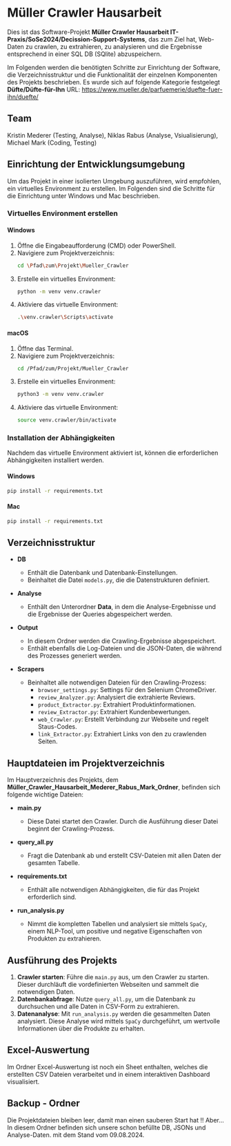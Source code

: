 # Müller Crawler Hausarbeit

Dies ist das Software-Projekt **Müller Crawler Hausarbeit IT-Praxis/SoSe2024/Decission-Support-Systems**, das zum Ziel hat, Web-Daten zu crawlen, zu extrahieren, zu analysieren und die Ergebnisse entsprechend in einer SQL DB (SQlite) abzuspeichern. 

Im Folgenden werden die benötigten Schritte zur Einrichtung der Software, die Verzeichnisstruktur und die Funktionalität der einzelnen Komponenten des Projekts beschrieben.
Es wurde sich auf folgende Kategorie festgelegt **Düfte/Düfte-für-Ihn**
URL: https://www.mueller.de/parfuemerie/duefte-fuer-ihn/duefte/

## Team

Kristin Mederer (Testing, Analyse), Niklas Rabus (Analyse, Vsiualisierung), Michael Mark (Coding, Testing)



## Einrichtung der Entwicklungsumgebung

Um das Projekt in einer isolierten Umgebung auszuführen, wird empfohlen, ein virtuelles Environment zu erstellen. Im Folgenden sind die Schritte für die Einrichtung unter Windows und Mac beschrieben.

### Virtuelles Environment erstellen

#### Windows

1. Öffne die Eingabeaufforderung (CMD) oder PowerShell.
2. Navigiere zum Projektverzeichnis:
   ```bash
   cd \Pfad\zum\Projekt\Mueller_Crawler
   ```
3. Erstelle ein virtuelles Environment:
   ```bash
   python -m venv venv.crawler
   ```
4. Aktiviere das virtuelle Environment:
   ```bash
   .\venv.crawler\Scripts\activate
   ```

#### macOS

1. Öffne das Terminal.
2. Navigiere zum Projektverzeichnis:
   ```bash
   cd /Pfad/zum/Projekt/Mueller_Crawler
   ```
3. Erstelle ein virtuelles Environment:
   ```bash
   python3 -m venv venv.crawler
   ```
4. Aktiviere das virtuelle Environment:
   ```bash
   source venv.crawler/bin/activate
   ```

### Installation der Abhängigkeiten

Nachdem das virtuelle Environment aktiviert ist, können die erforderlichen Abhängigkeiten installiert werden.

#### Windows

```bash
pip install -r requirements.txt
```

#### Mac

```bash
pip install -r requirements.txt
```


## Verzeichnisstruktur

- **DB**
  - Enthält die Datenbank und Datenbank-Einstellungen.
  - Beinhaltet die Datei `models.py`, die die Datenstrukturen definiert.

- **Analyse**
  - Enthält den Unterordner **Data**, in dem die Analyse-Ergebnisse und die Ergebnisse der Queries abgespeichert werden.

- **Output**
  - In diesem Ordner werden die Crawling-Ergebnisse abgespeichert.
  - Enthält ebenfalls die Log-Dateien und die JSON-Daten, die während des Prozesses generiert werden.

- **Scrapers**
  - Beinhaltet alle notwendigen Dateien für den Crawling-Prozess:
    - `browser_settings.py`: Settings für den Selenium ChromeDriver.
    - `review_Analyzer.py`: Analysiert die extrahierte Reviews.
    - `product_Extractor.py`: Extrahiert Produktinformationen.
    - `review_Extractor.py`: Extrahiert Kundenbewertungen.
    - `web_Crawler.py`: Erstellt Verbindung zur Webseite und regelt Staus-Codes.
    - `link_Extractor.py`: Extrahiert Links von den zu crawlenden Seiten.
   

## Hauptdateien im Projektverzeichnis

Im Hauptverzeichnis des Projekts, dem **Müller_Crawler_Hausarbeit_Mederer_Rabus_Mark_Ordner**, befinden sich folgende wichtige Dateien:

- **main.py**
  - Diese Datei startet den Crawler. Durch die Ausführung dieser Datei beginnt der Crawling-Prozess.

- **query_all.py**
  - Fragt die Datenbank ab und erstellt CSV-Dateien mit allen Daten der gesamten Tabelle.

- **requirements.txt**
  - Enthält alle notwendigen Abhängigkeiten, die für das Projekt erforderlich sind.

- **run_analysis.py**
  - Nimmt die kompletten Tabellen und analysiert sie mittels `SpaCy`, einem NLP-Tool, um positive und negative Eigenschaften von Produkten zu extrahieren.

## Ausführung des Projekts

1. **Crawler starten**: Führe die `main.py` aus, um den Crawler zu starten. Dieser durchläuft die vordefinierten Webseiten und sammelt die notwendigen Daten.
2. **Datenbankabfrage**: Nutze `query_all.py`, um die Datenbank zu durchsuchen und alle Daten in CSV-Form zu extrahieren.
3. **Datenanalyse**: Mit `run_analysis.py` werden die gesammelten Daten analysiert. Diese Analyse wird mittels `SpaCy` durchgeführt, um wertvolle Informationen über die Produkte zu erhalten.

## Excel-Auswertung

Im Ordner Excel-Auswertung ist noch ein Sheet enthalten, welches die erstellten CSV Dateien verarbeitet 
und in einem interaktiven Dashboard visualisiert.

## Backup - Ordner

Die Projektdateien bleiben leer, damit man einen sauberen Start hat !!
Aber... In diesem Ordner befinden sich unsere schon befüllte DB, JSONs und Analyse-Daten.
mit dem Stand vom 09.08.2024. 



